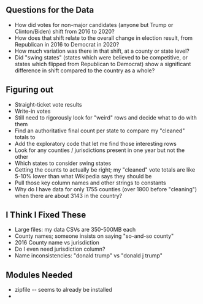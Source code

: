 ## Questions for the Data
- How did votes for non-major candidates (anyone but Trump or Clinton/Biden) shift from 2016 to 2020?
- How does that shift relate to the overall change in election result, from Republican in 2016 to Democrat in 2020?
- How much variation was there in that shift, at a county or state level?
- Did "swing states" (states which were believed to be competitive, or states which flipped from Republican to Democrat) show a significant difference in shift compared to the country as a whole?

## Figuring out
- Straight-ticket vote results
- Write-in votes
- Still need to rigorously look for "weird" rows and decide what to do with them
- Find an authoritative final count per state to compare my "cleaned" totals to
- Add the exploratory code that let me find those interesting rows
- Look for any counties / jurisdictions present in one year but not the other
- Which states to consider swing states
- Getting the counts to actually be right; my "cleaned" vote totals are like 5-10% lower than what Wikipedia says they should be
- Pull those key column names and other strings to constants
- Why do I have data for only 1755 counties (over 1800 before "cleaning") when there are about 3143 in the country?

## I Think I Fixed These
- Large files: my data CSVs are 350-500MB each
- County names; someone insists on saying "so-and-so county"
- 2016 County name vs jurisdiction
- Do I even need jurisdiction column?
- Name inconsistencies: "donald trump" vs "donald j trump"


## Modules Needed
- zipfile -- seems to already be installed
- 